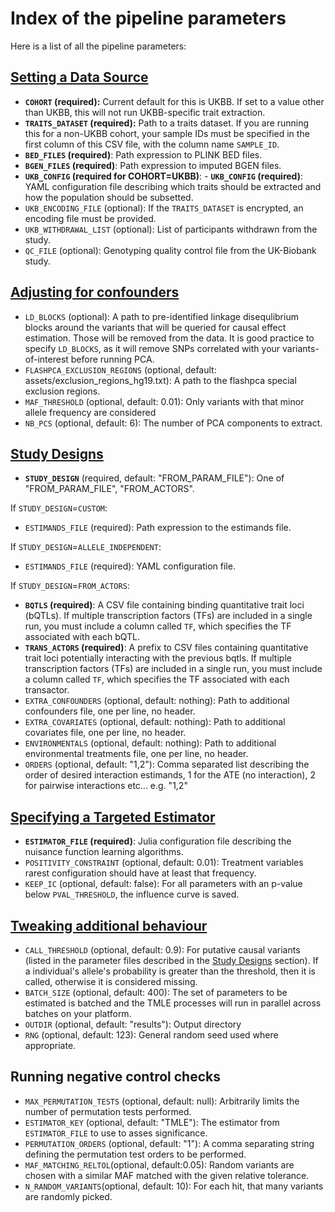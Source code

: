 # Index of the pipeline parameters

Here is a list of all the pipeline parameters:

## [Setting a Data Source](@ref)

- **`COHORT` (required):** Current default for this is UKBB. If set to a value other than UKBB, this will not run UKBB-specific trait extraction.
- **`TRAITS_DATASET` (required):** Path to a traits dataset. If you are running this for a non-UKBB cohort, your sample IDs must be specified in the first column of this CSV file, with the column name `SAMPLE_ID`.
- **`BED_FILES` (required)**: Path expression to PLINK BED files.
- **`BGEN_FILES` (required)**: Path expression to imputed BGEN files.
- **`UKB_CONFIG` (required for COHORT=UKBB)**: - **`UKB_CONFIG` (required)**: YAML configuration file describing which traits should be extracted and how the population should be subsetted.
- `UKB_ENCODING_FILE` (optional): If the `TRAITS_DATASET` is encrypted, an encoding file must be provided.
- `UKB_WITHDRAWAL_LIST` (optional): List of participants withdrawn from the study.
- `QC_FILE` (optional): Genotyping quality control file from the UK-Biobank study.

## [Adjusting for confounders](@ref)

- `LD_BLOCKS` (optional): A path to pre-identified linkage disequlibrium blocks around the variants that will be queried for causal effect estimation. Those will be removed from the data. It is good practice to specify `LD_BLOCKS`, as it will remove SNPs correlated with your variants-of-interest before running PCA. 
- `FLASHPCA_EXCLUSION_REGIONS` (optional, default: assets/exclusion_regions_hg19.txt): A path to the flashpca special exclusion regions.
- `MAF_THRESHOLD` (optional, default: 0.01): Only variants with that minor allele frequency are considered
- `NB_PCS` (optional, default: 6): The number of PCA components to extract.

## [Study Designs](@ref)

- **`STUDY_DESIGN`** (required, default: "FROM\_PARAM\_FILE"): One of "FROM\_PARAM\_FILE", "FROM\_ACTORS".

If `STUDY_DESIGN`=`CUSTOM`:

- `ESTIMANDS_FILE` (required): Path expression to the estimands file.

If `STUDY_DESIGN`=`ALLELE_INDEPENDENT`:

- `ESTIMANDS_FILE` (required): YAML configuration file.

If `STUDY_DESIGN`=`FROM_ACTORS`:

- **`BQTLS` (required)**: A CSV file containing binding quantitative trait loci (bQTLs). If multiple transcription factors (TFs) are included in a single run, you must include a column called `TF`, which specifies the TF associated with each bQTL.
- **`TRANS_ACTORS` (required)**: A prefix to CSV files containing quantitative trait loci potentially interacting with the previous bqtls. If multiple transcription factors (TFs) are included in a single run, you must include a column called `TF`, which specifies the TF associated with each transactor.
- `EXTRA_CONFOUNDERS` (optional, default: nothing): Path to additional confounders file, one per line, no header.
- `EXTRA_COVARIATES` (optional, default: nothing): Path to additional covariates file, one per line, no header.
- `ENVIRONMENTALS` (optional, default: nothing): Path to additional environmental treatments file, one per line, no header.
- `ORDERS` (optional, default: "1,2"): Comma separated list describing the order of desired interaction estimands, 1 for the ATE (no interaction), 2 for pairwise interactions etc... e.g. "1,2"

## [Specifying a Targeted Estimator](@ref)

- **`ESTIMATOR_FILE` (required)**: Julia configuration file describing the nuisance function learning algorithms.
- `POSITIVITY_CONSTRAINT` (optional, default: 0.01): Treatment variables rarest configuration should have at least that frequency.
- `KEEP_IC` (optional, default: false): For all parameters with an p-value below `PVAL_THRESHOLD`, the influence curve is saved.


## [Tweaking additional behaviour](@ref)

- `CALL_THRESHOLD` (optional, default: 0.9): For putative causal variants (listed in the parameter files described in the [Study Designs](@ref) section). If a individual's allele's probability is greater than the threshold, then it is called, otherwise it is considered missing.
- `BATCH_SIZE` (optional, default: 400): The set of parameters to be estimated is batched and the TMLE processes will run in parallel across batches on your platform.
- `OUTDIR` (optional, default: "results"): Output directory
- `RNG` (optional, default: 123): General random seed used where appropriate.

## Running negative control checks

- `MAX_PERMUTATION_TESTS` (optional, default: null): Arbitrarily limits the number of permutation tests performed.
- `ESTIMATOR_KEY` (optional, default: "TMLE"): The estimator from `ESTIMATOR_FILE` to use to asses significance.
- `PERMUTATION_ORDERS` (optional, default: "1"): A comma separating string defining the permutation test orders to be performed.
- `MAF_MATCHING_RELTOL`(optional, default:0.05): Random variants are chosen with a similar MAF matched with the given relative tolerance.
- `N_RANDOM_VARIANTS`(optional, default: 10): For each hit, that many variants are randomly picked.
